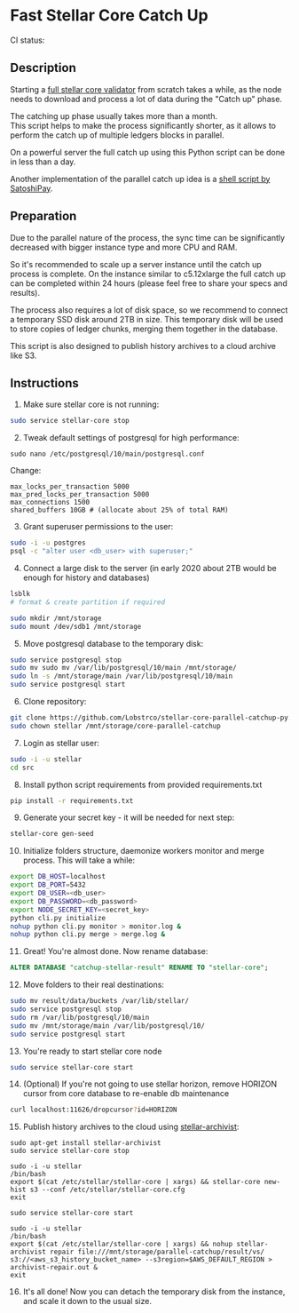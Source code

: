 # Fast Stellar Core Catch Up

CI status: [![<CircleCI>](https://circleci.com/gh/Lobstrco/stellar-core-parallel-catchup-py.svg?style=svg)](https://github.com/Lobstrco/stellar-core-parallel-catchup-py)


## Description

Starting a [full stellar core validator](https://www.stellar.org/developers/stellar-core/software/admin.html) from scratch takes a while, as the node needs to download and process a lot of data during the "Catch up" phase.

The catching up phase usually takes more than a month.  
This script helps to make the process significantly shorter, as it allows to perform the catch up of multiple ledgers blocks in parallel.

On a powerful server the full catch up using this Python script can be done in less than a day.

Another implementation of the parallel catch up idea is a [shell script by SatoshiPay](https://github.com/satoshipay/stellar-core-parallel-catchup). 


## Preparation

Due to the parallel nature of the process, the sync time can be significantly decreased with bigger instance type and more CPU and RAM.

So it's recommended to scale up a server instance until the catch up process is complete.
On the instance similar to c5.12xlarge the full catch up can be completed within 24 hours (please feel free to share your specs and results).

The process also requires a lot of disk space, so we recommend to connect a temporary SSD disk around 2TB in size.
This temporary disk will be used to store copies of ledger chunks, merging them together in the database.

This script is also designed to publish history archives to a cloud archive like S3.


## Instructions


1. Make sure stellar core is not running:
```bash
sudo service stellar-core stop
```

2. Tweak default settings of postgresql for high performance:
```text
sudo nano /etc/postgresql/10/main/postgresql.conf
```

Change:
```text
max_locks_per_transaction 5000
max_pred_locks_per_transaction 5000
max_connections 1500
shared_buffers 10GB # (allocate about 25% of total RAM)
```

3. Grant superuser permissions to the user:
```bash
sudo -i -u postgres
psql -c "alter user <db_user> with superuser;"
```

4. Connect a large disk to the server (in early 2020 about 2TB would be enough for history and databases)
```bash
lsblk
# format & create partition if required

sudo mkdir /mnt/storage
sudo mount /dev/sdb1 /mnt/storage
```

5. Move postgresql database to the temporary disk:
```bash
sudo service postgresql stop
sudo mv sudo mv /var/lib/postgresql/10/main /mnt/storage/
sudo ln -s /mnt/storage/main /var/lib/postgresql/10/main
sudo service postgresql start
```

6. Clone repository:
```bash
git clone https://github.com/Lobstrco/stellar-core-parallel-catchup-py.git /mnt/storage/core-parallel-catchup
sudo chown stellar /mnt/storage/core-parallel-catchup
```

7. Login as stellar user:
```bash
sudo -i -u stellar
cd src
```

8. Install python script requirements from provided requirements.txt
```bash
pip install -r requirements.txt 
```

9. Generate your secret key - it will be needed for next step:
```bash
stellar-core gen-seed
```

10. Initialize folders structure, daemonize workers monitor and merge process. This will take a while:
```bash
export DB_HOST=localhost
export DB_PORT=5432
export DB_USER=<db_user>
export DB_PASSWORD=<db_password>
export NODE_SECRET_KEY=<secret_key>
python cli.py initialize
nohup python cli.py monitor > monitor.log &
nohup python cli.py merge > merge.log &
```

11. Great! You're almost done. Now rename database:
```sql
ALTER DATABASE "catchup-stellar-result" RENAME TO "stellar-core";
```

12. Move folders to their real destinations:
```bash
sudo mv result/data/buckets /var/lib/stellar/
sudo service postgresql stop
sudo rm /var/lib/postgresql/10/main
sudo mv /mnt/storage/main /var/lib/postgresql/10/
sudo service postgresql start
```

13. You're ready to start stellar core node
```bash
sudo service stellar-core start
```

14. (Optional) If you're not going to use stellar horizon, remove HORIZON cursor from core database to re-enable db maintenance
```bash
curl localhost:11626/dropcursor?id=HORIZON
``` 

15. Publish history archives to the cloud using [stellar-archivist](https://github.com/stellar/go/tree/master/tools/stellar-archivist):
```text
sudo apt-get install stellar-archivist
sudo service stellar-core stop

sudo -i -u stellar
/bin/bash
export $(cat /etc/stellar/stellar-core | xargs) && stellar-core new-hist s3 --conf /etc/stellar/stellar-core.cfg
exit

sudo service stellar-core start

sudo -i -u stellar
/bin/bash
export $(cat /etc/stellar/stellar-core | xargs) && nohup stellar-archivist repair file:///mnt/storage/parallel-catchup/result/vs/ s3://<aws_s3_history_bucket_name> --s3region=$AWS_DEFAULT_REGION > archivist-repair.out &
exit
```

16. It's all done! Now you can detach the temporary disk from the instance, and scale it down to the usual size.
